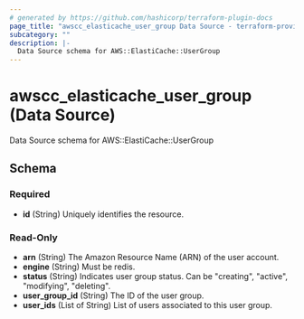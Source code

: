 ```yaml
---
# generated by https://github.com/hashicorp/terraform-plugin-docs
page_title: "awscc_elasticache_user_group Data Source - terraform-provider-awscc"
subcategory: ""
description: |-
  Data Source schema for AWS::ElastiCache::UserGroup
---
```


# awscc_elasticache_user_group (Data Source)

Data Source schema for AWS::ElastiCache::UserGroup



<!-- schema generated by tfplugindocs -->
## Schema

### Required

- **id** (String) Uniquely identifies the resource.

### Read-Only

- **arn** (String) The Amazon Resource Name (ARN) of the user account.
- **engine** (String) Must be redis.
- **status** (String) Indicates user group status. Can be "creating", "active", "modifying", "deleting".
- **user_group_id** (String) The ID of the user group.
- **user_ids** (List of String) List of users associated to this user group.


